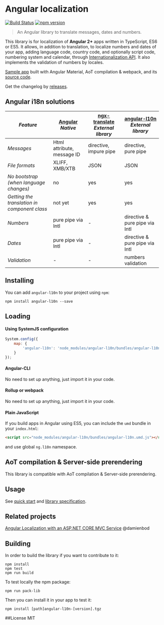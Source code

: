 # Angular localization
[![Build Status](https://travis-ci.org/robisim74/angular-l10n.svg?branch=master)](https://travis-ci.org/robisim74/angular-l10n) [![npm version](https://badge.fury.io/js/angular-l10n.svg)](https://badge.fury.io/js/angular-l10n)
> An Angular library to translate messages, dates and numbers.

This library is for localization of **Angular 2+** apps written in TypeScript, ES6 or ES5. 
It allows, in addition to translation, to localize numbers and dates of your app, adding language code, country code, and optionally script code, numbering system and calendar, through [Internationalization API](https://developer.mozilla.org/en-US/docs/Web/JavaScript/Reference/Global_Objects/Intl). It also implements the validation of numbers by locales.

[Sample app](http://robisim74.github.io/angular-l10n-sample) built with Angular Material, AoT compilation & webpack, and its [source code](https://github.com/robisim74/angular-l10n-sample).

Get the changelog by [releases](https://github.com/robisim74/angular-l10n/releases).

## Angular i18n solutions
| _Feature_ | [Angular](https://angular.io/docs/ts/latest/cookbook/i18n.html) _Native_ | [ngx-translate](https://github.com/ngx-translate/core) _External library_ | [angular-l10n](https://github.com/robisim74/angular-l10n/blob/master/doc/spec.md) _External library_ |
| --------- | ------------------------------------------------------------------------ | --------------------------------------------------------------------------- | ---------------------------------------------------------------------------------------------------- |
_Messages_ | Html attribute, message ID | directive, impure pipe | directive, pure pipe
_File formats_ | XLIFF, XMB/XTB | JSON | JSON
_No bootstrap (when language changes)_ | no | yes | yes
_Getting the translation in component class_ | not yet | yes | yes
_Numbers_ | pure pipe via Intl | - | directive & pure pipe via Intl
_Dates_ | pure pipe via Intl | - | directive & pure pipe via Intl
_Validation_ | - | - | numbers validation 

## Installing
You can add `angular-l10n` to your project using `npm`:
```Shell
npm install angular-l10n --save 
```

## Loading
#### Using SystemJS configuration
```JavaScript
System.config({
    map: {
        'angular-l10n': 'node_modules/angular-l10n/bundles/angular-l10n.umd.js'
    }
});
```
#### Angular-CLI
No need to set up anything, just import it in your code.
#### Rollup or webpack
No need to set up anything, just import it in your code.
#### Plain JavaScript
If you build apps in Angular using ES5, you can include the `umd` bundle in your `index.html`:
```Html
<script src="node_modules/angular-l10n/bundles/angular-l10n.umd.js"></script>
```
and use global `ng.l10n` namespace.

## AoT compilation & Server-side prerendering
This library is compatible with AoT compilation & Server-side prerendering.

## Usage
See [quick start](https://github.com/robisim74/angular-l10n/blob/master/doc/quick-start.md) and [library specification](https://github.com/robisim74/angular-l10n/blob/master/doc/spec.md).

## Related projects
[Angular Localization with an ASP.NET CORE MVC Service](https://damienbod.com/2016/04/29/angular-2-localization-with-an-asp-net-core-mvc-service/) @damienbod

## Building
In order to build the library if you want to contribute to it:
```Shell
npm install
npm test
npm run build
```
To test locally the npm package:
```Shell
npm run pack-lib
```
Then you can install it in your app to test it:
```Shell
npm install [path]angular-l10n-[version].tgz
```

##License
MIT
